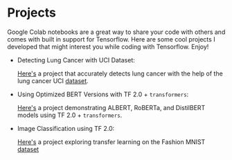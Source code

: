 # Projects

Google Colab notebooks are a great way to share your code with others and comes with built in support for Tensorflow. Here are some cool projects I developed that might interest you while coding with Tensorflow. Enjoy!

- Detecting Lung Cancer with UCI Dataset:

  [Here's](https://colab.research.google.com/drive/17lpO1vNKLv1NW2Noiyus4aSFlDYrn-4x) a project that accurately detects lung cancer with the help of the lung cancer UCI [dataset](https://archive.ics.uci.edu/ml/datasets/Lung+Cancer).
 
- Using Optimized BERT Versions with TF 2.0 + `transformers`:

  [Here's](https://colab.research.google.com/drive/1jGHn0ibHjKnwgvjIogltnPTvJ5pp16kx) a project demonstrating ALBERT, RoBERTa, and DistilBERT models using TF 2.0 + `transformers`.
  
- Image Classification using TF 2.0:

  [Here's](https://colab.research.google.com/drive/195AtRTI6-vn6Vat-55PAd4BHx2sYRDbc) a project exploring transfer learning on the Fashion MNIST [dataset](https://github.com/zalandoresearch/fashion-mnist)
